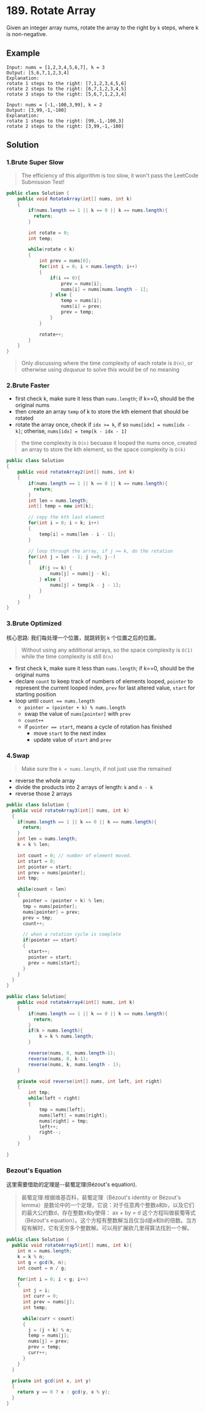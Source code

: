 # 189. Rotate Array
Given an integer array nums, rotate the array to the right by `k` steps, 
where k is non-negative.


## Example

```
Input: nums = [1,2,3,4,5,6,7], k = 3
Output: [5,6,7,1,2,3,4]
Explanation:
rotate 1 steps to the right: [7,1,2,3,4,5,6]
rotate 2 steps to the right: [6,7,1,2,3,4,5]
rotate 3 steps to the right: [5,6,7,1,2,3,4]
```

```
Input: nums = [-1,-100,3,99], k = 2
Output: [3,99,-1,-100]
Explanation:
rotate 1 steps to the right: [99,-1,-100,3]
rotate 2 steps to the right: [3,99,-1,-100]
```

## Solution

### 1.Brute Super Slow
> The efficiency of this algorithm is too slow, it won't pass the LeetCode Submission Test!

```java
public class Solution {
    public void RotateArray(int[] nums, int k)
    {
        if(nums.length == 1 || k == 0 || k == nums.length){
          return;
        }

        int rotate = 0;
        int temp;

        while(rotate < k)
        {
            int prev = nums[0];
            for(int i = 0; i < nums.length; i++)
            {
                if(i == 0){
                    prev = nums[i];
                    nums[i] = nums[nums.length - 1];
                } else {
                    temp = nums[i];
                    nums[i] = prev;
                    prev = temp;
                }
            }

            rotate++;
        }
    }
}

```



> Only discussing where the time complexity of each rotate is `O(n)`, or otherwise using *dequeue* to solve this would be of no meaning


### 2.Brute Faster


* first check k, make sure it less than `nums.length`; if k==0, should be the original nums
* then create an array `temp` of k to store the kth element that should be rotated
* rotate the array once, check if `idx >= k`, if so `nums[idx] = nums[idx - k]`; otherise, `nums[idx] = temp[k - idx - 1]`

> the time complexity is `O(n)` becuase it looped the nums once, created an array to store the kth element, so the space complexity is `O(k)`

```java
public class Solution
{
    public void rotateArray2(int[] nums, int k)
    {
        if(nums.length == 1 || k == 0 || k == nums.length){
          return;
        } 
        int len = nums.length;
        int[] temp = new int[k];

        // copy the kth last element
        for(int i = 0; i < k; i++)
        {
            temp[i] = nums[len - i - 1];
        }

        // loop through the array, if j >= k, do the rotation
        for(int j = len - 1; j >=0; j--)
        {
            if(j >= k) {
                nums[j] = nums[j - k];
            } else {
                nums[j] = temp[k - j - 1];
            }
        }
    }
}
```

### 3.Brute Optimized

核心思路: 我们每处理一个位置，就跳转到 `k` 个位置之后的位置。 

> Without using any additional arrays, so the space complexity is `O(1)` while the time complexity is still `O(n)` 

* first check k, make sure it less than `nums.length`; if k==0, should be the original nums
* declare `count` to keep track of numbers of elements looped, `pointer` to represent the current looped index, `prev` for last altered value, `start` for starting position
* loop until `count == nums.length`
  * `pointer = (pointer + k) % nums.length`
  *  swap the value of `nums[pointer]` with `prev`
  *  `count++`
  * if `pointer == start`, means a cycle of rotation has finished
    * move `start` to the next index
    * update value of `start` and `prev`

### 4.Swap

> Make sure the `k < nums.length`, if not just use the remained

* reverse the whole array
* divide the products into 2 arrays of length: `k` and `n - k`
* reverse those 2 arrays

```java
public class Solution {
  public void rotateArray3(int[] nums, int k)
  {
    if(nums.length == 1 || k == 0 || k == nums.length){
      return;
    }
    int len = nums.length;
    k = k % len;

    int count = 0; // number of element moved.
    int start = 0;
    int pointer = start;
    int prev = nums[pointer];
    int tmp;

    while(count < len)
    {
      pointer = (pointer + k) % len;
      tmp = nums[pointer];
      nums[pointer] = prev;
      prev = tmp;
      count++;

      // when a rotation cycle is complete
      if(pointer == start)
      {
        start++;
        pointer = start;
        prev = nums[start];
      }
    }
  }
}
```

```java
public class Solution{
    public void rotateArray4(int[] nums, int k)
    {
        if(nums.length == 1 || k == 0 || k == nums.length){
          return;
        }
        if(k > nums.length){
            k = k % nums.length;
        }

        reverse(nums, 0, nums.length-1);
        reverse(nums, 0, k-1);
        reverse(nums, k, nums.length - 1);
    }

    private void reverse(int[] nums, int left, int right)
    {
        int tmp;
        while(left < right)
        {
            tmp = nums[left];
            nums[left] = nums[right];
            nums[right] = tmp;
            left++;
            right--;
        }
    }

}
```

### Bezout's Equation 
这里需要借助的定理是--裴蜀定理(Bézout's equation).

> 裴蜀定理:根据维基百科，裴蜀定理（Bézout's identity or Bézout's lemma）是数论中的一个定理，它说：对于任意两个整数a和b，以及它们的最大公约数d，存在整数x和y使得：
> ax + by = d
> 这个方程叫做裴蜀等式（Bézout's equation）。这个方程有整数解当且仅当d是a和b的倍数。当方程有解时，它有无穷多个整数解。可以用扩展欧几里得算法找到一个解。

```java
public class Solution {
  public void rotateArray5(int[] nums, int k){
    int n = nums.length;
    k = k % n;
    int g = gcd(k, n);
    int count = n / g;

    for(int i = 0; i < g; i++)
    {
      int j = i;
      int curr = 0;
      int prev = nums[j];
      int temp;

      while(curr < count)
      {
        j = (j + k) % n;
        temp = nums[j];
        nums[j] = prev;
        prev = temp;
        curr++;
      }
    }
  }

  private int gcd(int x, int y)
  {
    return y == 0 ? x : gcd(y, x % y);
  } 
}
```